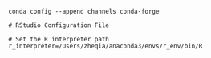 `conda config --append channels conda-forge`


```
# RStudio Configuration File

# Set the R interpreter path
r_interpreter=/Users/zheqia/anaconda3/envs/r_env/bin/R
```
